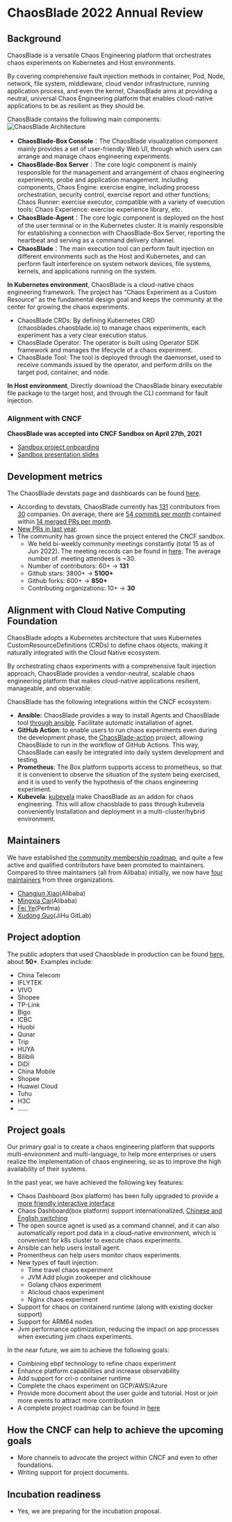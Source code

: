 # ChaosBlade 2022 Annual Review

## Background

ChaosBlade is a versatile Chaos Engineering platform that orchestrates chaos experiments on Kubernetes and Host environments. 

By covering comprehensive fault injection methods in container, Pod, Node, network, file system, middleware, cloud vendor infrastructure, running application process, and even the kernel, ChaosBlade aims at providing a neutral, universal Chaos Engineering platform that enables cloud-native applications to be as resilient as they should be.

ChaosBlade contains the following main components:
![ChaosBlade Architecture](https://chaosblade.io/img/chaosblade-main-components.png)

- **ChaosBlade-Box Console**：The ChaosBlade visualization component mainly provides a set of user-friendly Web UI, through which users can arrange and manage chaos engineering experiments.
- **ChaosBlade-Box Server**：The core logic component is mainly responsible for the management and arrangement of chaos engineering experiments, probe and application management. Including components, Chaos Engine: exercise engine, including process orchestration, security control, exercise report and other functions; Chaos Runner: exercise executor, compatible with a variety of execution tools; Chaos Experience: exercise experience library, etc.
- **ChaosBlade-Agent**：The core logic component is deployed on the host of the user terminal or in the Kubernetes cluster. It is mainly responsible for establishing a connection with ChaosBlade-Box Server, reporting the heartbeat and serving as a command delivery channel.
- **ChaosBlade**：The main execution tool can perform fault injection on different environments such as the Host and Kubernetes, and can perform fault interference on system network devices, file systems, kernels, and applications running on the system.

**In Kubernetes environment**, ChaosBlade is a cloud-native chaos engineering framework. The project has “Chaos Experiment as a Custom Resource” as the fundamental design goal and keeps the community at the center for growing the chaos experiments.

- ChaosBlade CRDs: By defining Kubernetes CRD (chaosblades.chaosblade.io) to manage chaos experiments, each experiment has a very clear execution status. 
- ChaosBlade Operator: The operator is built using Operator SDK framework and manages the lifecycle of  a chaos experiment.
- ChaosBlade Tool:  The tool is deployed through the daemonset, used to receive commands issued by the operator, and perform drills on the target pod, container, and node.

**In Host environment**, Directly download the ChaosBlade binary executable file package to the target host, and through the CLI command for fault injection.
### Alignment with CNCF
**ChaosBlade was accepted into CNCF Sandbox on  April  27th, 2021**

- [Sandbox project onboarding](https://github.com/cncf/toc/issues/647)
- [Sandbox presentation slides](https://docs.google.com/presentation/d/18ch0AQsFp-he-rnr0sH8KhKH_gknd5Qi/edit#slide=id.p1)

## Development metrics
The ChaosBlade devstats page and dashboards can be found [here](https://chaosblade.devstats.cncf.io/d/8/dashboards?orgId=1&refresh=15m&search=open).

- According to devstats, ChaosBlade currently has [131](https://chaosblade.devstats.cncf.io/d/22/prs-authors-table?orgId=1) contributors from [30](https://chaosblade.devstats.cncf.io/d/5/companies-table?orgId=1)
companies. On average, there are [54 commits per month](https://chaosblade.devstats.cncf.io/d/74/contributions-chart?orgId=1&var-period=m&var-metric=commits&var-repogroup_name=All&var-country_name=All&var-company_name=All&var-company=all&from=now-2y&to=now) contained within [14 merged PRs per month](https://chaosblade.devstats.cncf.io/d/74/contributions-chart?orgId=1&var-period=m&var-metric=mergedprs&var-repogroup_name=All&var-country_name=All&var-company_name=All&var-company=all&from=now-2y&to=now).
- [New PRs in last year](https://chaosblade.devstats.cncf.io/d/15/new-prs-in-repository-groups?orgId=1&var-period=w&var-repogroup_name=All).
- The community has grown since the project entered the CNCF sandbox. 
   - We held bi-weekly community meetings constantly (total 15 as of Jun 2022). The meeting records can be found in [here](https://space.bilibili.com/22390414/video). The average number of  meeting attendees is ~30.
   - Number of contributors: 60+ -> **131**
   - Github stars: 3800+ -> **5100+**
   - Github forks: 600+ -> **850+**
   - Contributing organizations: 10+ -> **30**
## Alignment with Cloud Native Computing Foundation
ChaosBlade adopts a Kubernetes architecture that uses Kubernetes CustomResourceDefinitions (CRDs) to define chaos objects, making it naturally integrated with the Cloud Native ecosystem. 

By orchestrating chaos experiments with a comprehensive fault injection approach, ChaosBlade provides a vendor-neutral, scalable chaos engineering platform that makes cloud-native applications resilient, manageable, and observable.

ChaosBlade has the following integrations within the CNCF ecosystem:

- **Ansible:** ChaosBlade provides a way to install Agents and ChaosBlade tool [through ansible](https://github.com/chaosblade-io/chaosblade-box#pre-run-application-for-host). Facilitate automatic installation of agnet.
- **GitHub Action**: to enable users to run chaos experiments even during the development phase, the [ChaosBlade-action](https://github.com/chaosblade-io/chaosblade-action) project, allowing ChaosBlade to run in the workflow of GitHub Actions. This way, ChaosBlade can easily be integrated into daily system development and testing.
- **Prometheus**: The Box platform supports access to prometheus, so that it is convenient to observe the situation of the system being exercised, and it is used to verify the hypothesis of the chaos engineering experiment.
- **Kubevela**: [kubevela](https://github.com/kubevela/catalog/pull/471) make ChaosBlade as an addon for chaos engineering. This will allow chaosblade to pass through kubevela conveniently Installation and deployment in a multi-cluster/hybrid environment.
## Maintainers

We have established [the community membership roadmap](https://github.com/chaosblade-io/community/blob/main/Contributor_Ladder.md), and quite a few active and qualified contributors
have been promoted to maintainers. Compared to three maintainers (all from Alibaba) initially, we now have [four maintainers](https://github.com/chaosblade-io/chaosblade/blob/master/MAINTAINERS.md) from three organizations.

- [Changjun Xiao](mailto:changjun.xcj@alibaba-inc.com)(Alibaba)
- [Mingxia Cai](https://github.com/MandssS)(Alibaba)
- [Fei Ye](https://github.com/tiny-x)(Perfma)
- [Xudong Guo](https://github.com/sunny0826)(JiHu GitLab)
## Project adoption

The public adopters that used Chaosblade in production can be found [here](https://github.com/chaosblade-io/chaosblade/issues/32), about **50+**. Examples include:

- China Telecom
- IFLYTEK
- VIVO
- Shopee
- TP-Link
- Bigo
- ICBC
- Huobi
- Qunar
- Trip
- HUYA
- Bilibili
- DiDi
- China Mobile
- Shopee
- Huawei Cloud
- Tuhu
- H3C
- ......
## Project goals
Our primary goal  is to create a chaos engineering platform that supports multi-environment and multi-language, to help more enterprises or users realize the implementation of chaos engineering, so as to improve the high availability of their systems. 

In the past year, we have achieved the following key features:

- Chaos Dashboard (box platform) has been fully upgraded to provide a [more friendly interactive interface](https://chaosblade.io/blog/2022/06/24/ChaosBlade-Box-a-New-Version-of-the-Chaos-Engineering-Platform-Has-Released)
- Chaos Dashboard(box platform) support internationalized, [Chinese and English switching ](https://www.alibabacloud.com/blog/chaosblade-box-a-new-version-of-the-chaos-engineering-platform-has-released_599069)
- The open source agnet is used as a command channel, and it can also automatically report pod data in a cloud-native environment, which is convenient for k8s cluster to execute chaos experiments.
- Ansible can help users install agent.
- Promentheus can help users monitor chaos experiments.
- New types of fault injection:
   - Time travel chaos experiment
   - JVM Add plugin zookeeper and clickhouse
   - Golang chaos experiment
   - Alicloud chaos experiment
   - Nginx chaos experiment
- Support for chaos on containerd runtime (along with existing docker support)
- Support for ARM64 nodes 
- Jvm performance optimization, reducing the impact on app processes when executing jvm chaos experiments.

In the near future, we aim to achieve the following goals:

- Combining ebpf technology to refine chaos experiment
- Enhance platform capabilities and increase observability
- Add support for cri-o container runtime
- Complete the chaos experiment on GCP/AWS/Azure
- Provide more document about the user guide and tutorial. Host or join more events to attract more contribution
-  A complete project roadmap can be found in [here](https://github.com/chaosblade-io/community/blob/main/roadmap.md)

## How the CNCF can help to achieve the upcoming goals

- More channels to advocate the project within CNCF and even to other foundations.
- Writing support for project documents.
## Incubation readiness

- Yes, we are preparing for the incubation proposal.
